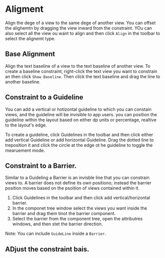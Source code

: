 # Aligment
Align the dege of a view to the same dege of another view. You can offset the alighemtn by dragging the view inward from the constraint. YOu can also select all the view ou want to align and then click `Align` in the toolbar to select the alignemt type. 

## Base Alignment
Align the text baseline of a view to the text baseline of another view. To create a baseline constraint, right-click the text view you want to constrain an then click `Show Baseline`. Then click the text baseline and drag the line to another baseline. 

## Constraint to a Guideline
You can add a vertical or hotizontal guideline to which you can constain views, and the guideline will be invisible to app users. you can position the guideline within the layout based on either dp units or percentage, realtive to the layout's edge. 

To create a guideline, click Guidelines in the toolbar and then click either add vertical Guideline or add horizontal Guideline. Drag the dotted line to treposition it and click the circle at the edge ot he guideline to toggle the mearuement mode. 

## Constraint to a Barrier. 
Similar to a Guideling a Barrier is an invisble line that you can constrain views to. A barrier does not define its own positiono; instead the barrier position moves based on the psoition of views contained within it. 

1. Click Guidelines in the toolbar and then click add vertical/horizontal barrier.
2. In the componet tree window select the views you want  inside the barrier and drag them tinot the barrier component.
3. Select the barrier from the component tree, open the attributres windows, and then stet the barrier direction.

Note: You can include `GuideLine` inside a `Barrier`.

## ADjust the constraint bais. 
